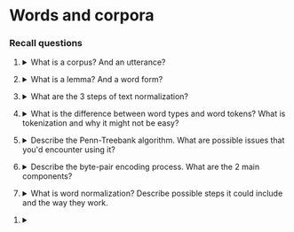 # Words and corpora

### Recall questions

1. <details markdown=1><summary markdown="span"> What is a corpus? And an utterance?  </summary>
    
    \

</details>

2. <details markdown=1><summary markdown="span"> What is a lemma? And a word form?  </summary>
    
    \

</details>

3. <details markdown=1><summary markdown="span">  What are the 3 steps of text normalization?  </summary>
    
    \

</details>

4. <details markdown=1><summary markdown="span">  What is the difference between word types and word tokens? What is tokenization and why it might not be easy? </summary>
    
    \

</details>

5. <details markdown=1><summary markdown="span"> Describe the Penn-Treebank algorithm. What are possible issues that you'd encounter using it?   </summary>
    
    \

</details>

6. <details markdown=1><summary markdown="span"> Describe the byte-pair encoding process. What are the 2 main components? </summary>
  
    \


</details>

7. <details markdown=1><summary markdown="span"> What is word normalization?   Describe possible steps it could include and the way they work.  </summary>
    
    \

</details>

1. <details markdown=1><summary markdown="span">   </summary>
    
    \

</details>